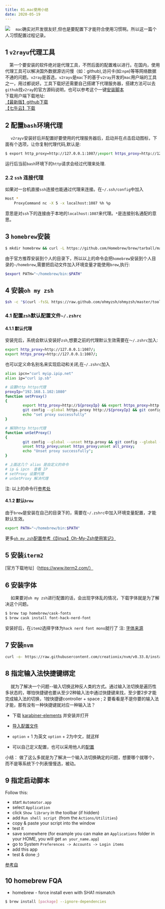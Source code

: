 ```yaml
---
title: 01.mac使用小结
date: 2020-05-19
---
```


![](http://qiniu.wuchuheng.com/images/2019-mac-family.jpeg)
&emsp;`mac`确实对开发很友好,但也是要配置下才能符合使用习惯啊。所以这一篇个人习惯配置过程记录。

## 1 `v2rayu`代理工具
&emsp;第一个要安装的软件绝对是代理工具，不然后面的配置难以进行。在国内，使用代理工具可以解决国外数据源访问慢（如：github),访问卡(如:`npm`)等等网络数据不通的问题。`v2ray`是首选，`v2rayv`是`mac`下的基于`v2ray`开发的`mac`用户端的工具之一，用过都说好。工具下载好还需要自己搭建下代理服务器，搭建方法可以去`github`找`v2ray`的官方源码说明，也可以参考这个一键[安装脚本](https://github.com/233boy/v2ray/tree/master)  
下载用户端下载地址:  
[【最新版】github下载](https://github.com/yanue/V2rayU/releases)  
[【七牛云】下载](http://qiniu.wuchuheng.com/tools/V2rayU.dmg)
<!--more-->

## 2 配置`bash`环境代理
&emsp; `v2rayv`安装好后并配置好要使用的代理服务器后，启动并在点击启动图标，下面有个选项，让你复制代理代码,默认是:
``` bash 
$ export http_proxy=http://127.0.0.1:1087/;export https_proxy=http://127.0.0.1:1087/;
```
运行后当前`bash`环境下的`http`请求会经过代理来处理.
### 2.2 `ssh` 连接代理
如果对一台机直接`ssh`连接也能通过代理来连接。在`~/.ssh/config`中加入
``` bash 
Host *
    ProxyCommand nc -X 5 -x localhost:1087 %h %p
```
意思是对`ssh`下的连接由于本地的`localhost:1087`来代理。`*`是连接别名通配的意思。

## 3 `homebrew`安装
``` bash 
$ mkdir homebrew && curl -L https://github.com/Homebrew/brew/tarball/master | tar xz --strip 1 -C homebrew
```
由于官方推荐安装到个人的目录下，所以以上的命令会把`homebrew`安装到个人目录的`~/homebrew`,需要把启动文件加入环境变量才能使用`brew`,执行:
``` bash
$export PATH="~/homebrew/bin:$PATH"
```

## 4 安装`oh my zsh`

``` bash 
$sh -c "$(curl -fsSL https://raw.github.com/ohmyzsh/ohmyzsh/master/tools/install.sh)"

```
### 4.1 配置`zsh`默认配置文件`~/.zshrc`
#### 4.1.1 默认代理
安装完后，系统会默认安装好`zsh`,想要之前的代理默认生效需要在`～/.zshrc`加入:
``` bash 
export http_proxy=http://127.0.0.1:1087/;
export https_proxy=http://127.0.0.1:1087/;
```
也可以定义命名别名来实现启动和关闭,在`~/.zshrc`加入
``` bash
alias ipcn="curl myip.ipip.net"
alias ip="curl ip.sb"

# 设置http https代理
proxyIp="192.168.1.102:1080"
function setProxy()
{
        export http_proxy=http://${proxyIp} && export https_proxy=http://${proxyIp}
        git config --global https.proxy http://${proxyIp} && git config --global https.proxy https://${proxyIp}
        echo "set proxy successfully"
}

# 解除http https代理
function unSetProxy()
{
        git config --global --unset http.proxy && git config --global --unset https.proxy;
        unset http_proxy;unset https_proxy;unset all_proxy;
        echo "Unset proxy successfully";
}

# 上面这几个 alias 是自定义的命令
# ip & ipcn  查看 IP
# setProxy 设置代理
# unSetProxy 解决代理
```
注: 以上的命令行[参考处](https://www.xbug.me/post/60589.html)

#### 4.1.2 默认`brew`
由于`brew`是安装在自己的目录下的，需要在`~/.zshrc`中加入环境变量配置，才能默认生效。
``` bash
export PATH="~/homebrew/bin:$PATH"
```

更多[`oh my zsh`配置参考《【linux】Oh-My-Zsh使用笔记》](/2018/05/22/【linux】Oh%20My%20Zsh使用笔记/)

## 5 安装`iterm2`
[官方下载地址]（https://www.iterm2.com/）

## 6 安装字体
&emsp;  如果要对`oh my zsh`进行配置的话，会出现字体乱的情况，下载字体就是为了解决这个问题。
``` bash
$ brew tap homebrew/cask-fonts
$ brew cask install font-hack-nerd-font
```
安装好后，在`item2`选择字体为`hack nerd font mono`就行了
注: [字体来源](https://github.com/ryanoasis/nerd-fonts)

## 7 安装`nvm`

``` bash
curl -o- https://raw.githubusercontent.com/creationix/nvm/v0.33.8/install.sh | bash
```

## 8 指定输入法快捷键绑定

&emsp; 就为了解决一个问题--输入切换这种反人类的方式。通过输入法切换是遍历性多状态的，哪怕快捷键也要从至少2种输入法中通过快捷键来找，至少要2步才能完成输入法的切换，1按快捷键controller + space ; 2 要看看是不是你要的输入法才能，那有没有一种快捷键就对应一种输入法？

* 下载 [karabiner-elements](https://qiniu.wuchuheng.com/tools/Karabiner-Elements-12.10.0.dmg) 并安装并打开

* [导入配置文件](karabiner://karabiner/assets/complex_modifications/import?url=https%3A%2F%2Fke-complex-modifications.pqrs.org%2Fjson%2Fswitch_en_cn_ja_katakana.json)
*   `option` + 1 为英文 `option` + 2为中文，就这样
* 可以自己定义配置，也可以采用他人的[配置](https://ke-complex-modifications.pqrs.org/)

小结： 做了这么多就是为了解决一个输入法切换确定的问题，想要哪个就哪个，而不是等系统下个列表慢慢选，被动。


## 9 指定启动脚本

Follow this:
* start `Automator.app`
* select `Application`
* click `Show library` in the toolbar (if hidden)
* add `Run shell script `(from the `Actions/Utilities`)
* copy & paste your script into the window
* test it
* save somewhere (for example you can make an `Applications` folder in your HOME, you will get `an your_name.app`)
* go to System `Preferences -> Accounts -> Login items`
* add this app
* test & done ;)

[参考自](https://stackoverflow.com/questions/6442364/running-script-upon-login-mac)

## 10 homebrew FQA
* homebrew - force install even with SHA1 mismatch
``` bash
$ brew install [package] --ignore-dependencies
```
